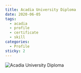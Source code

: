 ```yaml
---
title: Acadia University Diploma
date: 2020-06-05
tags:
  - acadia
  - profile
  - certificate
  - skill
categories:
  - Profile
sticky: 2
---
```


![Acadia University Diploma](/acadia_diploma.jpg "Acadia University Diploma")
